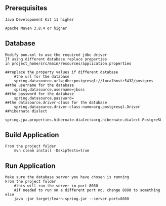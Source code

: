 Prerequisites
--
    Java Developoment Kit 11 higher
    
    Apache Maven 3.8.4 or higher

Database
--
    Modify pom.xml to use the required jdbc driver
    If using different database replace properties
    in project_home/src/main/resources/application.properties
```
##replace the property values if different database
    #the url for the database
    spring.datasource.url=jdbc:postgresql://localhost:5432/postgres
##the username for the database
    spring.datasource.username=jboss
##the password for the database
    spring.datasource.password=   
##the datasource.driver-class for the database
    spring.datasource.driver-class-name=org.postgresql.Driver           
##hibernate dialect
    spring.jpa.properties.hibernate.dialect=org.hibernate.dialect.PostgreSQL82Dialect
```
Build Application
--
    From the project folder
        mvn clean install -DskipTests=true
Run Application
--
    Make sure the database server you have chosen is running
    From the project folder
        #this will run the server in port 8080 
        #if needed to run on a different port no. change 8080 to something else
        java -jar target/learn-spring.jar --server.port=8080


